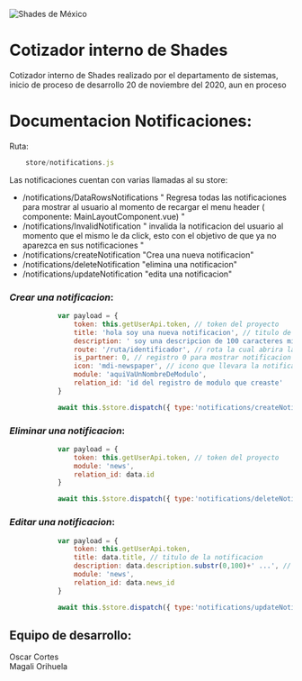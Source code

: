 
![Shades de México](http://tecnolinemexico.net/img/shades/logos_black.png)

# Cotizador interno de Shades
Cotizador interno de Shades realizado por el departamento de sistemas, inicio de proceso de desarrollo 20 de noviembre del 2020, aun en proceso

# Documentacion Notificaciones:

Ruta:
```js
    store/notifications.js
```

Las notificaciones cuentan con varias llamadas al su store:
- /notifications/DataRowsNotifications " Regresa todas las notificaciones para mostrar al usuario al momento de recargar el menu header ( componente: MainLayoutComponent.vue) "
- /notifications/InvalidNotification " invalida la notificacion del usuario al momento que el mismo le da click, esto con el objetivo de que ya no aparezca en sus notificaciones "
- /notifications/createNotification "Crea una nueva notificacion"
- /notifications/deleteNotification "elimina una notificacion"
- /notifications/updateNotification "edita una notificacion"


### *Crear una notificacion*:

```js
            var payload = {
                token: this.getUserApi.token, // token del proyecto
                title: 'hola soy una nueva notificacion', // titulo de la notificacion
                description: ' soy una descripcion de 100 caracteres minimo ...', // minimo 100 caracteres para que no se sature la notificacion
                route: '/ruta/identificador', // rota la cual abrira la notificacion, si no contiene ruta dejarlo en blanco 
                is_partner: 0, // registro 0 para mostrar notificacion en general - 1 para mostrar solo a partners de Shades
                icon: 'mdi-newspaper', // icono que llevara la notificacion
                module: 'aquiVaUnNombreDeModulo',
                relation_id: 'id del registro de modulo que creaste'
            } 

            await this.$store.dispatch({ type:'notifications/createNotification',payload});
```

### *Eliminar una notificacion*:

```js
            var payload = {
                token: this.getUserApi.token, // token del proyecto
                module: 'news',
                relation_id: data.id
            }

            await this.$store.dispatch({ type:'notifications/deleteNotification',payload});
```

### *Editar una notificacion*:

```js
            var payload = {
                token: this.getUserApi.token,
                title: data.title, // titulo de la notificacion
                description: data.description.substr(0,100)+' ...', // minimo 100 caracteres para que no se sature la notificacion
                module: 'news',
                relation_id: data.news_id
            }

            await this.$store.dispatch({ type:'notifications/updateNotification',payload});
```

## Equipo de desarrollo:

Oscar Cortes <br>
Magali Orihuela